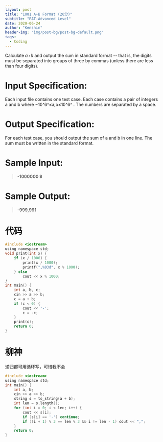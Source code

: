 ```yaml
---
layout: post
title: "1001 A+B Format (20分)"
subtitle: "PAT-Advanced Level"
date: 2020-06-24
author: "Kenshin"
header-img: "img/post-bg/post-bg-default.png"
tags:
  - Coding
---
```


Calculate _a+b_ and output the sum in standard format -\- that is, the digits must be separated into groups of three by commas (unless there are less than four digits).

# Input Specification:

Each input file contains one test case. Each case contains a pair of integers a and b where −10^6^≤a,b≤10^6^​ . The numbers are separated by a space.

# Output Specification:

For each test case, you should output the sum of a and b in one line. The sum must be written in the standard format.

# Sample Input:

> **-1000000 9**

# Sample Output:

> **-999,991**

# 代码

```c
#include <iostream>
using namespace std;
void print(int x) {
    if (x / 1000) {
        print(x / 1000);
        printf(",%03d", x % 1000);
    } else
        cout << x % 1000;
}
int main() {
    int a, b, c;
    cin >> a >> b;
    c = a + b;
    if (c < 0) {
        cout << '-';
        c = -c;
    }
    print(c);
    return 0;
}
```

# 柳神

递归都可用循环写，可惜我不会

```c
#include <iostream>
using namespace std;
int main() {
    int a, b;
    cin >> a >> b;
    string s = to_string(a + b);
    int len = s.length();
    for (int i = 0; i < len; i++) {
        cout << s[i];
        if (s[i] == '-') continue;
        if ((i + 1) % 3 == len % 3 && i != len - 1) cout << ",";
    }
    return 0;
}
```
